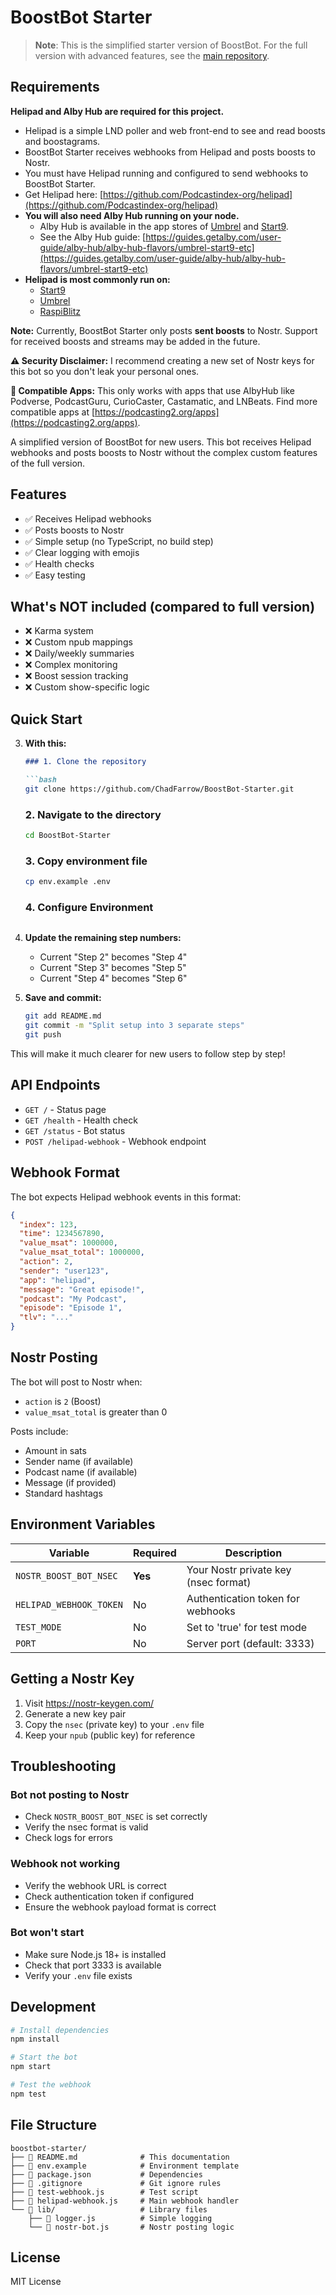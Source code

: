 # BoostBot Starter

> **Note**: This is the simplified starter version of BoostBot. For the full version with advanced features, see the [main repository](../).

## Requirements

**Helipad and Alby Hub are required for this project.**

- Helipad is a simple LND poller and web front-end to see and read boosts and boostagrams.
- BoostBot Starter receives webhooks from Helipad and posts boosts to Nostr.
- You must have Helipad running and configured to send webhooks to BoostBot Starter.
- Get Helipad here: [https://github.com/Podcastindex-org/helipad](https://github.com/Podcastindex-org/helipad)
- **You will also need Alby Hub running on your node.**
  - Alby Hub is available in the app stores of [Umbrel](https://umbrel.com/) and [Start9](https://start9.com/).
  - See the Alby Hub guide: [https://guides.getalby.com/user-guide/alby-hub/alby-hub-flavors/umbrel-start9-etc](https://guides.getalby.com/user-guide/alby-hub/alby-hub-flavors/umbrel-start9-etc)
- **Helipad is most commonly run on:**
  - [Start9](https://start9.com/)
  - [Umbrel](https://umbrel.com/)
  - [RaspiBlitz](https://github.com/raspiblitz/raspiblitz)

**Note:** Currently, BoostBot Starter only posts **sent boosts** to Nostr. Support for received boosts and streams may be added in the future.

**⚠️ Security Disclaimer:** I recommend creating a new set of Nostr keys for this bot so you don't leak your personal ones.

**📱 Compatible Apps:** This only works with apps that use AlbyHub like Podverse, PodcastGuru, CurioCaster, Castamatic, and LNBeats. Find more compatible apps at [https://podcasting2.org/apps](https://podcasting2.org/apps).

A simplified version of BoostBot for new users. This bot receives Helipad webhooks and posts boosts to Nostr without the complex custom features of the full version.

## Features

- ✅ Receives Helipad webhooks
- ✅ Posts boosts to Nostr
- ✅ Simple setup (no TypeScript, no build step)
- ✅ Clear logging with emojis
- ✅ Health checks
- ✅ Easy testing

## What's NOT included (compared to full version)

- ❌ Karma system
- ❌ Custom npub mappings
- ❌ Daily/weekly summaries
- ❌ Complex monitoring
- ❌ Boost session tracking
- ❌ Custom show-specific logic

## Quick Start


3. **With this:**

   ```markdown
   ### 1. Clone the repository

   ```bash
   git clone https://github.com/ChadFarrow/BoostBot-Starter.git
   ```

   ### 2. Navigate to the directory

   ```bash
   cd BoostBot-Starter
   ```

   ### 3. Copy environment file

   ```bash
   cp env.example .env
   ```

   ### 4. Configure Environment
   ```

4. **Update the remaining step numbers:**
   - Current "Step 2" becomes "Step 4"
   - Current "Step 3" becomes "Step 5" 
   - Current "Step 4" becomes "Step 6"

5. **Save and commit:**
   ```bash
   git add README.md
   git commit -m "Split setup into 3 separate steps"
   git push
   ```

This will make it much clearer for new users to follow step by step!

## API Endpoints

- `GET /` - Status page
- `GET /health` - Health check
- `GET /status` - Bot status
- `POST /helipad-webhook` - Webhook endpoint

## Webhook Format

The bot expects Helipad webhook events in this format:

```json
{
  "index": 123,
  "time": 1234567890,
  "value_msat": 1000000,
  "value_msat_total": 1000000,
  "action": 2,
  "sender": "user123",
  "app": "helipad",
  "message": "Great episode!",
  "podcast": "My Podcast",
  "episode": "Episode 1",
  "tlv": "..."
}
```

## Nostr Posting

The bot will post to Nostr when:
- `action` is `2` (Boost)
- `value_msat_total` is greater than 0

Posts include:
- Amount in sats
- Sender name (if available)
- Podcast name (if available)
- Message (if provided)
- Standard hashtags

## Environment Variables

| Variable | Required | Description |
|----------|----------|-------------|
| `NOSTR_BOOST_BOT_NSEC` | **Yes** | Your Nostr private key (nsec format) |
| `HELIPAD_WEBHOOK_TOKEN` | No | Authentication token for webhooks |
| `TEST_MODE` | No | Set to 'true' for test mode |
| `PORT` | No | Server port (default: 3333) |

## Getting a Nostr Key

1. Visit https://nostr-keygen.com/
2. Generate a new key pair
3. Copy the `nsec` (private key) to your `.env` file
4. Keep your `npub` (public key) for reference

## Troubleshooting

### Bot not posting to Nostr
- Check `NOSTR_BOOST_BOT_NSEC` is set correctly
- Verify the nsec format is valid
- Check logs for errors

### Webhook not working
- Verify the webhook URL is correct
- Check authentication token if configured
- Ensure the webhook payload format is correct

### Bot won't start
- Make sure Node.js 18+ is installed
- Check that port 3333 is available
- Verify your `.env` file exists

## Development

```bash
# Install dependencies
npm install

# Start the bot
npm start

# Test the webhook
npm test
```

## File Structure

```
boostbot-starter/
├── 📄 README.md              # This documentation
├── 📄 env.example            # Environment template
├── 📄 package.json           # Dependencies
├── 📄 .gitignore             # Git ignore rules
├── 🧪 test-webhook.js        # Test script
├── 🤖 helipad-webhook.js     # Main webhook handler
└── 📁 lib/                   # Library files
    ├── 📄 logger.js          # Simple logging
    └── 📄 nostr-bot.js       # Nostr posting logic
```

## License

MIT License 